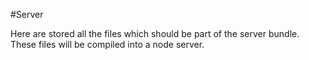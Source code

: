 #Server

Here are stored all the files which should be part of the server bundle. These files will be compiled into a node server.